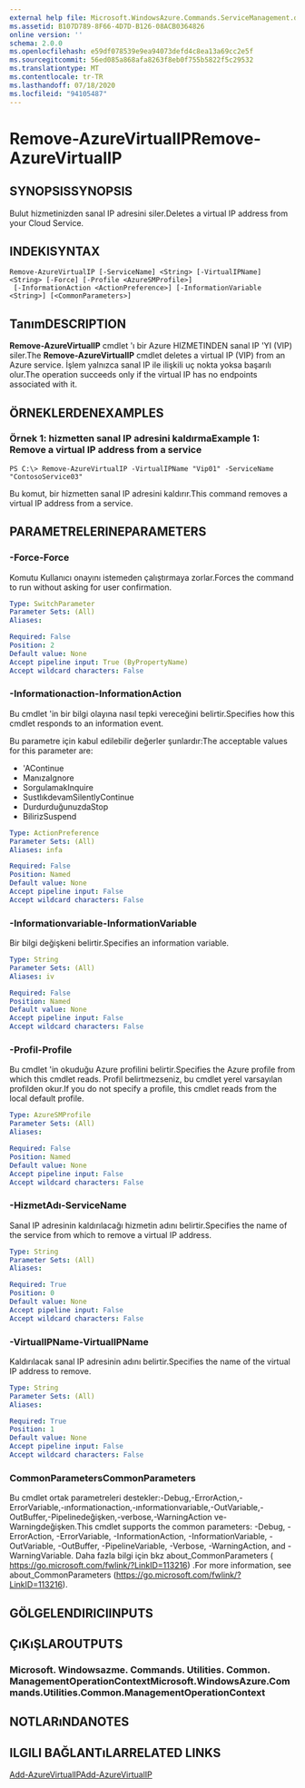 ```yaml
---
external help file: Microsoft.WindowsAzure.Commands.ServiceManagement.dll-Help.xml
ms.assetid: B107D789-8F66-4D7D-B126-08ACB0364826
online version: ''
schema: 2.0.0
ms.openlocfilehash: e59df078539e9ea94073defd4c8ea13a69cc2e5f
ms.sourcegitcommit: 56ed085a868afa8263f8eb0f755b5822f5c29532
ms.translationtype: MT
ms.contentlocale: tr-TR
ms.lasthandoff: 07/18/2020
ms.locfileid: "94105487"
---
```

# <span data-ttu-id="f2dad-101">Remove-AzureVirtualIP</span><span class="sxs-lookup"><span data-stu-id="f2dad-101">Remove-AzureVirtualIP</span></span>

## <span data-ttu-id="f2dad-102">SYNOPSIS</span><span class="sxs-lookup"><span data-stu-id="f2dad-102">SYNOPSIS</span></span>
<span data-ttu-id="f2dad-103">Bulut hizmetinizden sanal IP adresini siler.</span><span class="sxs-lookup"><span data-stu-id="f2dad-103">Deletes a virtual IP address from your Cloud Service.</span></span>

## <span data-ttu-id="f2dad-104">INDEKI</span><span class="sxs-lookup"><span data-stu-id="f2dad-104">SYNTAX</span></span>

```
Remove-AzureVirtualIP [-ServiceName] <String> [-VirtualIPName] <String> [-Force] [-Profile <AzureSMProfile>]
 [-InformationAction <ActionPreference>] [-InformationVariable <String>] [<CommonParameters>]
```

## <span data-ttu-id="f2dad-105">Tanım</span><span class="sxs-lookup"><span data-stu-id="f2dad-105">DESCRIPTION</span></span>
<span data-ttu-id="f2dad-106">**Remove-AzureVirtualIP** cmdlet 'ı bir Azure HIZMETINDEN sanal IP 'YI (VIP) siler.</span><span class="sxs-lookup"><span data-stu-id="f2dad-106">The **Remove-AzureVirtualIP** cmdlet deletes a virtual IP (VIP) from an Azure service.</span></span>
<span data-ttu-id="f2dad-107">İşlem yalnızca sanal IP ile ilişkili uç nokta yoksa başarılı olur.</span><span class="sxs-lookup"><span data-stu-id="f2dad-107">The operation succeeds only if the virtual IP has no endpoints associated with it.</span></span>

## <span data-ttu-id="f2dad-108">ÖRNEKLERDEN</span><span class="sxs-lookup"><span data-stu-id="f2dad-108">EXAMPLES</span></span>

### <span data-ttu-id="f2dad-109">Örnek 1: hizmetten sanal IP adresini kaldırma</span><span class="sxs-lookup"><span data-stu-id="f2dad-109">Example 1: Remove a virtual IP address from a service</span></span>
```
PS C:\> Remove-AzureVirtualIP -VirtualIPName "Vip01" -ServiceName "ContosoService03"
```

<span data-ttu-id="f2dad-110">Bu komut, bir hizmetten sanal IP adresini kaldırır.</span><span class="sxs-lookup"><span data-stu-id="f2dad-110">This command removes a virtual IP address from a service.</span></span>

## <span data-ttu-id="f2dad-111">PARAMETRELERINE</span><span class="sxs-lookup"><span data-stu-id="f2dad-111">PARAMETERS</span></span>

### <span data-ttu-id="f2dad-112">-Force</span><span class="sxs-lookup"><span data-stu-id="f2dad-112">-Force</span></span>
<span data-ttu-id="f2dad-113">Komutu Kullanıcı onayını istemeden çalıştırmaya zorlar.</span><span class="sxs-lookup"><span data-stu-id="f2dad-113">Forces the command to run without asking for user confirmation.</span></span>

```yaml
Type: SwitchParameter
Parameter Sets: (All)
Aliases: 

Required: False
Position: 2
Default value: None
Accept pipeline input: True (ByPropertyName)
Accept wildcard characters: False
```

### <span data-ttu-id="f2dad-114">-Informationaction</span><span class="sxs-lookup"><span data-stu-id="f2dad-114">-InformationAction</span></span>
<span data-ttu-id="f2dad-115">Bu cmdlet 'in bir bilgi olayına nasıl tepki vereceğini belirtir.</span><span class="sxs-lookup"><span data-stu-id="f2dad-115">Specifies how this cmdlet responds to an information event.</span></span>

<span data-ttu-id="f2dad-116">Bu parametre için kabul edilebilir değerler şunlardır:</span><span class="sxs-lookup"><span data-stu-id="f2dad-116">The acceptable values for this parameter are:</span></span>

- <span data-ttu-id="f2dad-117">'A</span><span class="sxs-lookup"><span data-stu-id="f2dad-117">Continue</span></span>
- <span data-ttu-id="f2dad-118">Manıza</span><span class="sxs-lookup"><span data-stu-id="f2dad-118">Ignore</span></span>
- <span data-ttu-id="f2dad-119">Sorgulamak</span><span class="sxs-lookup"><span data-stu-id="f2dad-119">Inquire</span></span>
- <span data-ttu-id="f2dad-120">Sustlıkdevam</span><span class="sxs-lookup"><span data-stu-id="f2dad-120">SilentlyContinue</span></span>
- <span data-ttu-id="f2dad-121">Durdurduğunuzda</span><span class="sxs-lookup"><span data-stu-id="f2dad-121">Stop</span></span>
- <span data-ttu-id="f2dad-122">Biliriz</span><span class="sxs-lookup"><span data-stu-id="f2dad-122">Suspend</span></span>

```yaml
Type: ActionPreference
Parameter Sets: (All)
Aliases: infa

Required: False
Position: Named
Default value: None
Accept pipeline input: False
Accept wildcard characters: False
```

### <span data-ttu-id="f2dad-123">-Informationvariable</span><span class="sxs-lookup"><span data-stu-id="f2dad-123">-InformationVariable</span></span>
<span data-ttu-id="f2dad-124">Bir bilgi değişkeni belirtir.</span><span class="sxs-lookup"><span data-stu-id="f2dad-124">Specifies an information variable.</span></span>

```yaml
Type: String
Parameter Sets: (All)
Aliases: iv

Required: False
Position: Named
Default value: None
Accept pipeline input: False
Accept wildcard characters: False
```

### <span data-ttu-id="f2dad-125">-Profil</span><span class="sxs-lookup"><span data-stu-id="f2dad-125">-Profile</span></span>
<span data-ttu-id="f2dad-126">Bu cmdlet 'in okuduğu Azure profilini belirtir.</span><span class="sxs-lookup"><span data-stu-id="f2dad-126">Specifies the Azure profile from which this cmdlet reads.</span></span>
<span data-ttu-id="f2dad-127">Profil belirtmezseniz, bu cmdlet yerel varsayılan profilden okur.</span><span class="sxs-lookup"><span data-stu-id="f2dad-127">If you do not specify a profile, this cmdlet reads from the local default profile.</span></span>

```yaml
Type: AzureSMProfile
Parameter Sets: (All)
Aliases: 

Required: False
Position: Named
Default value: None
Accept pipeline input: False
Accept wildcard characters: False
```

### <span data-ttu-id="f2dad-128">-HizmetAdı</span><span class="sxs-lookup"><span data-stu-id="f2dad-128">-ServiceName</span></span>
<span data-ttu-id="f2dad-129">Sanal IP adresinin kaldırılacağı hizmetin adını belirtir.</span><span class="sxs-lookup"><span data-stu-id="f2dad-129">Specifies the name of the service from which to remove a virtual IP address.</span></span>

```yaml
Type: String
Parameter Sets: (All)
Aliases: 

Required: True
Position: 0
Default value: None
Accept pipeline input: False
Accept wildcard characters: False
```

### <span data-ttu-id="f2dad-130">-VirtualIPName</span><span class="sxs-lookup"><span data-stu-id="f2dad-130">-VirtualIPName</span></span>
<span data-ttu-id="f2dad-131">Kaldırılacak sanal IP adresinin adını belirtir.</span><span class="sxs-lookup"><span data-stu-id="f2dad-131">Specifies the name of the virtual IP address to remove.</span></span>

```yaml
Type: String
Parameter Sets: (All)
Aliases: 

Required: True
Position: 1
Default value: None
Accept pipeline input: False
Accept wildcard characters: False
```

### <span data-ttu-id="f2dad-132">CommonParameters</span><span class="sxs-lookup"><span data-stu-id="f2dad-132">CommonParameters</span></span>
<span data-ttu-id="f2dad-133">Bu cmdlet ortak parametreleri destekler:-Debug,-ErrorAction,-ErrorVariable,-ınformationaction,-ınformationvariable,-OutVariable,-OutBuffer,-Pipelinedeğişken,-verbose,-WarningAction ve-Warningdeğişken.</span><span class="sxs-lookup"><span data-stu-id="f2dad-133">This cmdlet supports the common parameters: -Debug, -ErrorAction, -ErrorVariable, -InformationAction, -InformationVariable, -OutVariable, -OutBuffer, -PipelineVariable, -Verbose, -WarningAction, and -WarningVariable.</span></span> <span data-ttu-id="f2dad-134">Daha fazla bilgi için bkz about_CommonParameters ( https://go.microsoft.com/fwlink/?LinkID=113216) .</span><span class="sxs-lookup"><span data-stu-id="f2dad-134">For more information, see about_CommonParameters (https://go.microsoft.com/fwlink/?LinkID=113216).</span></span>

## <span data-ttu-id="f2dad-135">GÖLGELENDIRICI</span><span class="sxs-lookup"><span data-stu-id="f2dad-135">INPUTS</span></span>

## <span data-ttu-id="f2dad-136">ÇıKıŞLAR</span><span class="sxs-lookup"><span data-stu-id="f2dad-136">OUTPUTS</span></span>

### <span data-ttu-id="f2dad-137">Microsoft. Windowsazme. Commands. Utilities. Common. ManagementOperationContext</span><span class="sxs-lookup"><span data-stu-id="f2dad-137">Microsoft.WindowsAzure.Commands.Utilities.Common.ManagementOperationContext</span></span>

## <span data-ttu-id="f2dad-138">NOTLARıNDA</span><span class="sxs-lookup"><span data-stu-id="f2dad-138">NOTES</span></span>

## <span data-ttu-id="f2dad-139">ILGILI BAĞLANTıLAR</span><span class="sxs-lookup"><span data-stu-id="f2dad-139">RELATED LINKS</span></span>

[<span data-ttu-id="f2dad-140">Add-AzureVirtualIP</span><span class="sxs-lookup"><span data-stu-id="f2dad-140">Add-AzureVirtualIP</span></span>](./Add-AzureVirtualIP.md)


